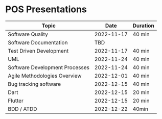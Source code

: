 # POS Presentations

| Topic                          | Date       | Duration |
| ------------------------------ | ---------- | -------- |
| Software Quality               | 2022-11-17 | 40 min   |
| Software Documentation         | TBD        |
| Test Driven Development        | 2022-11-17 | 40 min   |
| UML                            | 2022-11-24 | 40 min   |
| Software Development Processes | 2022-11-24 | 40 min   |
| Agile Methodologies Overview   | 2022-12-01 | 40 min   |
| Bug tracking software          | 2022-12-15 | 40 min   |
| Dart                           | 2022-12-15 | 20 min   |
| Flutter                        | 2022-12-15 | 20 min   |
| BDD / ATDD                     | 2022-12-22 | 40min    |

